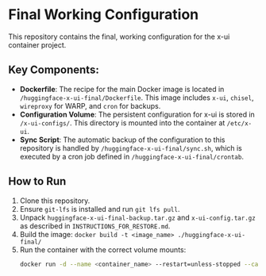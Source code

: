 # Final Working Configuration

This repository contains the final, working configuration for the x-ui container project.

## Key Components:

- **Dockerfile**: The recipe for the main Docker image is located in `/huggingface-x-ui-final/Dockerfile`. This image includes `x-ui`, `chisel`, `wireproxy` for WARP, and `cron` for backups.
- **Configuration Volume**: The persistent configuration for x-ui is stored in `/x-ui-configs/`. This directory is mounted into the container at `/etc/x-ui`.
- **Sync Script**: The automatic backup of the configuration to this repository is handled by `/huggingface-x-ui-final/sync.sh`, which is executed by a cron job defined in `/huggingface-x-ui-final/crontab`.

## How to Run

1. Clone this repository.
2. Ensure `git-lfs` is installed and run `git lfs pull`.
3. Unpack `huggingface-x-ui-final-backup.tar.gz` and `x-ui-config.tar.gz` as described in `INSTRUCTIONS_FOR_RESTORE.md`.
4. Build the image: `docker build -t <image_name> ./huggingface-x-ui-final/`
5. Run the container with the correct volume mounts:
   ```bash
   docker run -d --name <container_name> --restart=unless-stopped --cap-add=NET_ADMIN --cap-add=SYS_ADMIN -v "$(pwd)/x-ui-configs":/etc/x-ui -v "$(pwd)":/git -v "$HOME/.ssh":"/root/.ssh:ro" <image_name>
   ```
